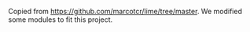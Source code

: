 Copied from https://github.com/marcotcr/lime/tree/master. We modified some modules to fit this project.